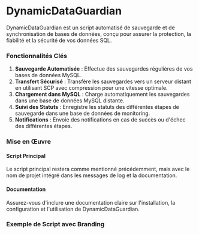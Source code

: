 # DynamicDataGuardian
DynamicDataGuardian est un script automatisé de sauvegarde et de synchronisation de bases de données, conçu pour assurer la protection, la fiabilité et la sécurité de vos données SQL.
<h3>Fonctionnalités Clés</h3>
<ol>
<li><strong>Sauvegarde Automatisée</strong> : Effectue des sauvegardes régulières de vos bases de données MySQL.</li>
<li><strong>Transfert Sécurisé</strong> : Transfère les sauvegardes vers un serveur distant en utilisant SCP avec compression pour une vitesse optimale.</li>
<li><strong>Chargement dans MySQL</strong> : Charge automatiquement les sauvegardes dans une base de données MySQL distante.</li>
<li><strong>Suivi des Statuts</strong> : Enregistre les statuts des différentes étapes de sauvegarde dans une base de données de monitoring.</li>
<li><strong>Notifications</strong> : Envoie des notifications en cas de succès ou d'échec des différentes étapes.</li></ol>
<h3>Mise en Œuvre</h3>
<h4>Script Principal</h4>
<p>Le script principal restera comme mentionné précédemment, mais avec le nom de projet intégré dans les messages de log et la documentation.</p>
<h4>Documentation</h4>
<p>Assurez-vous d'inclure une documentation claire sur l'installation, la configuration et l'utilisation de DynamicDataGuardian.</p>
<h3>Exemple de Script avec Branding</h3
